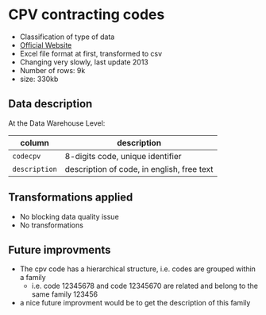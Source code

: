 # CPV contracting codes
- Classification of type of data
- [Official Website](https://simap.ted.europa.eu/cpv)
- Excel file format at first, transformed to csv
- Changing very slowly, last update 2013
- Number of rows: 9k
- size: 330kb

## Data description
At the Data Warehouse Level:

|column|description|
|---|---|
|`codecpv`|8-digits code, unique identifier|
|`description`|description of code, in english, free text|

## Transformations applied
- No blocking data quality issue
- No transformations

## Future improvments
- The cpv code has a hierarchical structure, i.e. codes are grouped within a family
    - i.e. code 12345678 and code 12345670 are related and belong to the same family 123456
- a nice future improvment would be to get the description of this family 